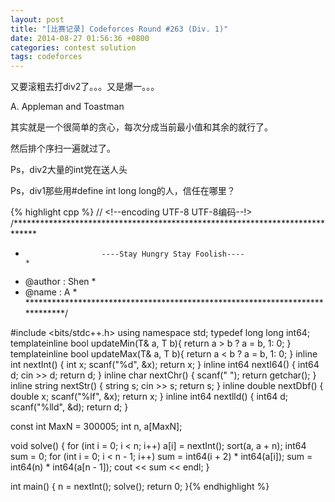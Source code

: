 ```yaml
---
layout: post
title: "[比赛记录] Codeforces Round #263 (Div. 1)"
date: 2014-08-27 01:56:36 +0800
categories: contest solution
tags: codeforces
---
```

又要滚粗去打div2了。。。又是爆一。。。

A. Appleman and Toastman

其实就是一个很简单的贪心，每次分成当前最小值和其余的就行了。

然后排个序扫一遍就过了。

Ps，div2大量的int党在送人头

Ps，div1那些用#define int long long的人，信任在哪里？

{% highlight cpp %}
// <!--encoding UTF-8 UTF-8编码--!>
/*****************************************************************************
*                      ----Stay Hungry Stay Foolish----                      *
*    @author    :   Shen                                                     *
*    @name      :   A                                                        *
*****************************************************************************/

#include <bits/stdc++.h>
using namespace std;
typedef long long int64;
template<class T>inline bool updateMin(T& a, T b){ return a > b ? a = b, 1: 0; }
template<class T>inline bool updateMax(T& a, T b){ return a < b ? a = b, 1: 0; }
inline int    nextInt() { int x; scanf("%d", &x); return x; }
inline int64  nextI64() { int64  d; cin >> d; return d; }
inline char   nextChr() { scanf(" "); return getchar(); }
inline string nextStr() { string s; cin >> s; return s; }
inline double nextDbf() { double x; scanf("%lf", &x); return x; }
inline int64  nextlld() { int64 d; scanf("%lld", &d); return d; }

const int MaxN = 300005;
int n, a[MaxN];

void solve()
{
    for (int i = 0; i < n; i++) a[i] = nextInt();
    sort(a, a + n);
    int64 sum = 0;
    for (int i = 0; i < n - 1; i++)
        sum  = int64(i + 2) * int64(a[i]);
    sum  = int64(n) * int64(a[n - 1]);
    cout << sum << endl;
}

int main()
{
    n = nextInt();
    solve();
    return 0;
}{% endhighlight %}
